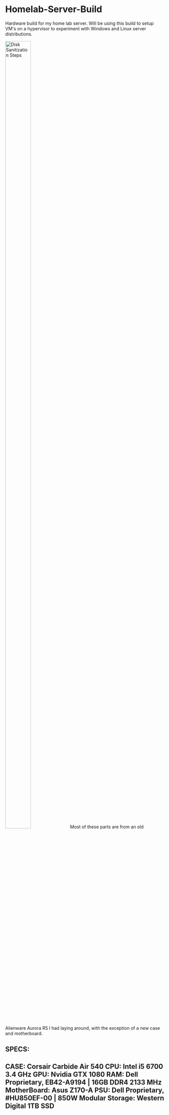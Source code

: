 # Homelab-Server-Build
Hardware build for my home lab server. Will be using this build to setup VM's on a hypervisor to experiment with Windows and Linux server distributions.

<img src="https://imgur.com/xf441SI.png" height="80%" width="40%" alt="Disk Sanitization Steps"/>
Most of these parts are from an old Alienware Aurora R5 I had laying around, with the exception of a new case and motherboard. 

<h2>SPECS:<h2>
CASE: Corsair Carbide Air 540
CPU: Intel i5 6700 3.4 GHz
GPU: Nvidia GTX 1080
RAM: Dell Proprietary, EB42-A9194 | 16GB DDR4 2133 MHz 
MotherBoard: Asus Z170-A
PSU: Dell Proprietary, #HU850EF-00 | 850W Modular 
Storage: Western Digital 1TB SSD 
